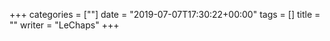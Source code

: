 +++
categories = [""]
date = "2019-07-07T17:30:22+00:00"
tags = [] 
title = ""
writer = "LeChaps"
+++


